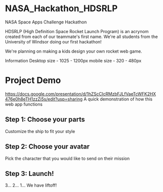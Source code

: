 # NASA_Hackathon_HDSRLP
NASA Space Apps Challenge Hackathon

HDSRLP (High Definition Space Rocket Launch Program) is an acrynom created from each of our teammate's first name. 
We're all students from the University of Windsor doing our first hackathon!

We're planning on making a kids design your own rocket web game. 

Information
Desktop size - 1025 - 1200px
mobile size - 320 - 480px

# Project Demo
https://docs.google.com/presentation/d/1hZScCIcRMzbFJLfVaeTcWFK2HX476e0h8eTH1zzZi5s/edit?usp=sharing
A quick demonstration of how this web app functions

## Step 1: Choose your parts
Customize the ship to fit your style

## Step 2: Choose your avatar
Pick the character that you would like to send on their mission

## Step 3: Launch!
3... 2... 1...
We have liftoff!
